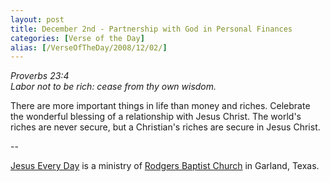 ```yaml
---
layout: post
title: December 2nd - Partnership with God in Personal Finances
categories: [Verse of the Day]
alias: [/VerseOfTheDay/2008/12/02/]
---
```


_Proverbs 23:4  
Labor not to be rich: cease from thy own wisdom._

There are more important things in life than money and riches.
Celebrate the wonderful blessing of a relationship with Jesus Christ.
The world's riches are never secure, but a Christian's riches are
secure in Jesus Christ.

 --

<a href=http://jesuseveryday.net>Jesus Every Day</a> is a ministry of <a href=http://rodgersbaptist.net>Rodgers Baptist Church</a> in Garland, Texas.
